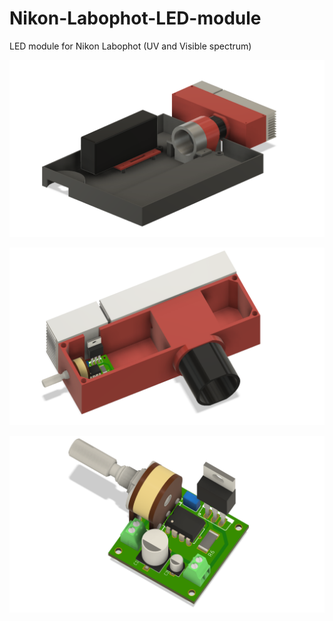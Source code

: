 # Nikon-Labophot-LED-module
LED module for Nikon Labophot (UV and Visible spectrum)

![Assembly](https://github.com/EmyTassenoey/Nikon-Labophot-LED-module/blob/master/Nikon%20Labophot%20-%20Assembly%20v12.png)

![LED module](https://github.com/EmyTassenoey/Nikon-Labophot-LED-module/blob/master/LED%20module%20v16.png)

![Electronic board](https://github.com/EmyTassenoey/Nikon-Labophot-LED-module/blob/master/LED%20module%20electronic%20board.png)
